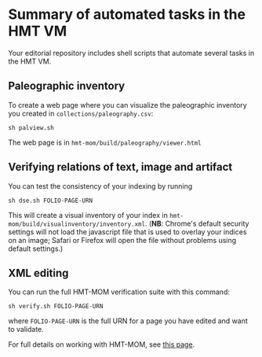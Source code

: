 # Summary of automated tasks in the HMT VM #

Your editorial repository includes shell scripts that automate several tasks in the HMT VM.

## Paleographic inventory ##

To create a web page where you can visualize the paleographic inventory you created in `collections/paleography.csv`:

    sh palview.sh

The web page is in `hmt-mom/build/paleography/viewer.html`

## Verifying relations of text, image and artifact ##

You can test the consistency of your indexing by running

    sh dse.sh FOLIO-PAGE-URN

This will create a visual inventory of your index in `hmt-mom/build/visualinventory/inventory.xml`.  (**NB**: Chrome's default security settings will not load the javascript file that is used to overlay your indices on an image;  Safari or Firefox will open the file without problems using default settings.)

## XML editing ##

You can run the full HMT-MOM verification suite with this command:

    sh verify.sh FOLIO-PAGE-URN

where `FOLIO-PAGE-URN` is the full URN for a page you have edited and want to validate.

For full details on working with HMT-MOM, see [this page](../mom/index.html).

